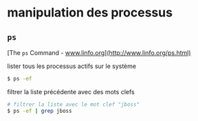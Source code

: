 # manipulation des processus

## `ps`

[The `ps` Command - www.linfo.org](http://www.linfo.org/ps.html)

lister tous les processus actifs sur le système

```bash
$ ps -ef
```

filtrer la liste précédente avec des mots clefs

```bash
# filtrer la liste avec le mot clef "jboss"
$ ps -ef | grep jboss
```

